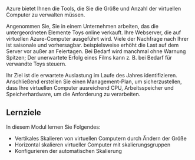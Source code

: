 Azure bietet Ihnen die Tools, die Sie die Größe und Anzahl der virtuellen Computer zu verwalten müssen. 

Angenommen Sie, Sie in einem Unternehmen arbeiten, das die untergeordneten Elemente Toys online verkauft. Ihre Webserver, die auf virtuellen Azure-Computer ausgeführt wird. Viele der Nachfrage nach Ihrer ist saisonale und vorhersagbar. beispielsweise erhöht die Last auf dem Server vor außer an Feiertagen. Bei Bedarf wird manchmal ohne Warnung Spitzen; Der unerwartete Erfolg eines Films kann z. B. bei Bedarf für verwandte Toys steuern.

Ihr Ziel ist die erwartete Auslastung im Laufe des Jahres identifizieren. Anschließend erstellen Sie einen Management-Plan, um sicherzustellen, dass Ihre virtuellen Computer ausreichend CPU, Arbeitsspeicher und Speicherhardware, um die Anforderung zu verarbeiten.

## <a name="learning-objectives"></a>Lernziele

In diesem Modul lernen Sie Folgendes:
- Vertikales Skalieren von virtuellen Computern durch Ändern der Größe
- Horizontal skalieren virtueller Computer mit skalierungsgruppen
- Konfigurieren der automatischen Skalierung